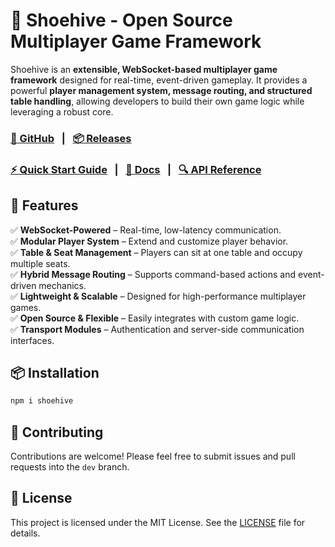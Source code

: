 # 🐝 Shoehive - Open Source Multiplayer Game Framework

Shoehive is an **extensible, WebSocket-based multiplayer game framework** designed for real-time, event-driven gameplay. It provides a powerful **player management system, message routing, and structured table handling**, allowing developers to build their own game logic while leveraging a robust core.

### [**🐙 GitHub**](https://github.com/jtay/shoehive) &nbsp; | &nbsp; [**📦 Releases**](https://github.com/jtay/shoehive/releases)
### [**⚡️ Quick Start Guide**](https://github.com/jtay/shoehive/tree/main/docs/quick-start.md) &nbsp; | &nbsp; [**📖 Docs**](https://github.com/jtay/shoehive/tree/main/docs/README.md)  &nbsp; | &nbsp; [**🔍 API Reference**](https://github.com/jtay/shoehive/tree/main/docs/api-reference.md)

## 🚀 Features

✅ **WebSocket-Powered** – Real-time, low-latency communication.  
✅ **Modular Player System** – Extend and customize player behavior.  
✅ **Table & Seat Management** – Players can sit at one table and occupy multiple seats.  
✅ **Hybrid Message Routing** – Supports command-based actions and event-driven mechanics.  
✅ **Lightweight & Scalable** – Designed for high-performance multiplayer games.  
✅ **Open Source & Flexible** – Easily integrates with custom game logic.  
✅ **Transport Modules** – Authentication and server-side communication interfaces.

## 📦 Installation

```bash
npm i shoehive
```

## 🤝 Contributing

Contributions are welcome! Please feel free to submit issues and pull requests into the `dev` branch.

## 📄 License

This project is licensed under the MIT License. See the [LICENSE](LICENSE) file for details.

